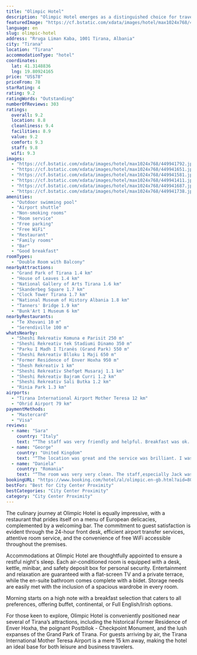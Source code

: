 ```yaml
---
title: "Olimpic Hotel"
description: "Olimpic Hotel emerges as a distinguished choice for travelers seeking a blend of comfort and convenience in the heart of Tirana."
featuredImage: "https://cf.bstatic.com/xdata/images/hotel/max1024x768/449941792.jpg?k=49a93721727136c9f75235c67858b2fe6b3808f5bbd57cd529210f07a7afbdfa&o=&hp=1"
language: en
slug: olimpic-hotel
address: "Rruga Liman Kaba, 1001 Tirana, Albania"
city: "Tirana"
location: "Tirana"
accommodationType: "hotel"
coordinates:
  lat: 41.3148836
  lng: 19.80924165
price: "US$78"
priceFrom: 78
starRating: 4
rating: 9.2
ratingWords: "Outstanding"
numberOfReviews: 303
ratings:
  overall: 9.2
  location: 8.8
  cleanliness: 9.4
  facilities: 8.9
  value: 9.2
  comfort: 9.3
  staff: 9.8
  wifi: 9.3
images:
  - "https://cf.bstatic.com/xdata/images/hotel/max1024x768/449941792.jpg?k=49a93721727136c9f75235c67858b2fe6b3808f5bbd57cd529210f07a7afbdfa&o=&hp=1"
  - "https://cf.bstatic.com/xdata/images/hotel/max1024x768/449941651.jpg?k=49948cd688a65d5dd63f5f91039d13d02037c098306cbd1d37c478c0bc4c1961&o=&hp=1"
  - "https://cf.bstatic.com/xdata/images/hotel/max1024x768/449941581.jpg?k=adc7a9a7dd7d6d61ef0cd42e97080f17e01567337d8d06ffea0d98cd5ca79f59&o=&hp=1"
  - "https://cf.bstatic.com/xdata/images/hotel/max1024x768/449941411.jpg?k=09dd4b0133f29e78a7912031800cc0dee2377c82b79051dea5cc3a5b26dd880b&o=&hp=1"
  - "https://cf.bstatic.com/xdata/images/hotel/max1024x768/449941687.jpg?k=7ec0d93b0cb6a0801db0043b3425ecbd3b16f0c13242ca5fb6b444ae8841d5bf&o=&hp=1"
  - "https://cf.bstatic.com/xdata/images/hotel/max1024x768/449941738.jpg?k=6c48d7ad43e50e2a5423fb2e66ec77c34e4bd263b5747b23ce53a2825d346ad6&o=&hp=1"
amenities:
  - "Outdoor swimming pool"
  - "Airport shuttle"
  - "Non-smoking rooms"
  - "Room service"
  - "Free parking"
  - "Free WiFi"
  - "Restaurant"
  - "Family rooms"
  - "Bar"
  - "Good breakfast"
roomTypes:
  - "Double Room with Balcony"
nearbyAttractions:
  - "Grand Park of Tirana 1.4 km"
  - "House of Leaves 1.4 km"
  - "National Gallery of Arts Tirana 1.6 km"
  - "Skanderbeg Square 1.7 km"
  - "Clock Tower Tirana 1.7 km"
  - "National Museum of History Albania 1.8 km"
  - "Tanners' Bridge 1.9 km"
  - "Bunk'Art 1 Museum 6 km"
nearbyRestaurants:
  - "Te Xhovani 10 m"
  - "Serendiville 100 m"
whatsNearby:
  - "Sheshi Rekreativ Komuna e Parisit 250 m"
  - "Sheshi Rekreativ tek Stadiumi Dinamo 350 m"
  - "Parku I Madh I Tiranës (Grand Park) 550 m"
  - "Sheshi Rekreativ Blloku 1 Maji 650 m"
  - "Former Residence of Enver Hoxha 950 m"
  - "Shesh Rekreativ 1 km"
  - "Sheshi Rekreativ Shefqet Musaraj 1.1 km"
  - "Sheshi Rekreativ Bajram Curri 1.2 km"
  - "Sheshi Rekreativ Sali Butka 1.2 km"
  - "Rinia Park 1.3 km"
airports:
  - "Tirana International Airport Mother Teresa 12 km"
  - "Ohrid Airport 79 km"
paymentMethods:
  - "Mastercard"
  - "Visa"
reviews:
  - name: "Sara"
    country: "Italy"
    text: "“The staff was very friendly and helpful. Breakfast was ok. The beds were perfect (I appreciate it when linens seem brand new!), and the bathroom was spacious and very clean.”"
  - name: "George"
    country: "United Kingdom"
    text: "“The location was great and the service was brilliant. I was very pleased with the hotel and would definitely stay there again.”"
  - name: "Daniela"
    country: "Romania"
    text: "“The room was very very clean. The staff,especially Jack was extremely nice and helpful.”"
bookingURL: "https://www.booking.com/hotel/al/olimpic.en-gb.html?aid=8035640"
bestFor: "Best for City Center Proximity"
bestCategories: "City Center Proximity"
category: "City Center Proximity"
---
```


The culinary journey at Olimpic Hotel is equally impressive, with a restaurant that prides itself on a menu of European delicacies, complemented by a welcoming bar. The commitment to guest satisfaction is evident through the 24-hour front desk, efficient airport transfer services, attentive room service, and the convenience of free WiFi accessible throughout the premises.

Accommodations at Olimpic Hotel are thoughtfully appointed to ensure a restful night's sleep. Each air-conditioned room is equipped with a desk, kettle, minibar, and safety deposit box for personal security. Entertainment and relaxation are guaranteed with a flat-screen TV and a private terrace, while the en-suite bathroom comes complete with a bidet. Storage needs are easily met with the inclusion of a spacious wardrobe in every room.

Morning starts on a high note with a breakfast selection that caters to all preferences, offering buffet, continental, or Full English/Irish options. 

For those keen to explore, Olimpic Hotel is conveniently positioned near several of Tirana’s attractions, including the historical Former Residence of Enver Hoxha, the poignant Postbllok - Checkpoint Monument, and the lush expanses of the Grand Park of Tirana. For guests arriving by air, the Tirana International Mother Teresa Airport is a mere 15 km away, making the hotel an ideal base for both leisure and business travelers.